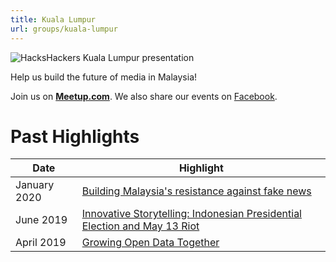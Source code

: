 ```yaml
---
title: Kuala Lumpur
url: groups/kuala-lumpur
---
```


![HacksHackers Kuala Lumpur presentation](https://secure.meetupstatic.com/photos/event/e/6/7/7/highres_458998999.jpeg)

Help us build the future of media in Malaysia!

Join us on **[Meetup.com](https://www.meetup.com/Hacks-Hackers-Kuala-Lumpur/)**. We also share our events on [Facebook](https://www.facebook.com/HacksHackersKL/).

# Past Highlights

| **Date**  | **Highlight** |  
|-----------|---------------|  
| January 2020 | [Building Malaysia's resistance against fake news](https://www.meetup.com/Hacks-Hackers-Kuala-Lumpur/events/267827944/) |
| June 2019 | [Innovative Storytelling: Indonesian Presidential Election and May 13 Riot](https://www.meetup.com/Hacks-Hackers-Kuala-Lumpur/events/261896205/) |   
| April 2019 | [Growing Open Data Together](https://www.meetup.com/Hacks-Hackers-Kuala-Lumpur/events/260114540/) |
